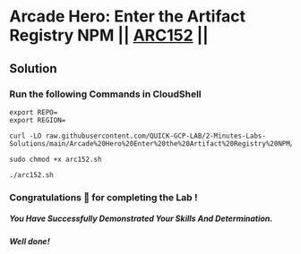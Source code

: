 # Arcade Hero: Enter the Artifact Registry NPM || [ARC152](https://www.cloudskillsboost.google/focuses/89731?parent=catalog) ||

## Solution 

### Run the following Commands in CloudShell

```
export REPO=
export REGION=
```
```
curl -LO raw.githubusercontent.com/QUICK-GCP-LAB/2-Minutes-Labs-Solutions/main/Arcade%20Hero%20Enter%20the%20Artifact%20Registry%20NPM/arc152.sh

sudo chmod +x arc152.sh

./arc152.sh
```

### Congratulations 🎉 for completing the Lab !

##### *You Have Successfully Demonstrated Your Skills And Determination.*

#### *Well done!*
